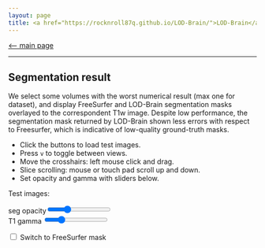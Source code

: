 ```yaml
---
layout: page
title: <a href="https://rocknroll87q.github.io/LOD-Brain/">LOD-Brain</a>
---
```


[<-- main page](https://rocknroll87q.github.io/LOD-Brain/)

<hr>

## Segmentation result

We select some volumes with the worst numerical result (max one for dataset), and display FreeSurfer and LOD-Brain segmentation masks overlayed to the correspondent T1w image. Despite low performance, the segmentation mask returned by LOD-Brain shown less errors with respect to Freesurfer, which is indicative of low-quality ground-truth masks.

* Click the buttons to load test images.
* Press `v` to toggle between views.
* Move the crosshairs: left mouse click and drag.
* Slice scrolling: mouse or touch pad scroll up and down.
* Set opacity and gamma with sliders below.

<script src="https://unpkg.com/@niivue/niivue@0.29.0/dist/niivue.umd.js"></script>

<section>

</section>

<section>

  <div class="header_showing_results">
	  <p>Test images:</p>
	  <p id="images"></p>
	  
  </div>
  <div class="header_showing_results">
    seg opacity<input type="range" min="1" max="255" value="75" class="slider" id="alphaSlider">
  </div>
  <div class="header_showing_results">
    T1 gamma  <input type="range" min="10" max="400" value="100" class="slider" id="gammaSlider">
  </div>  
    <p>
	  <input onclick="checkClick(this)" type="checkbox" id="check1" name="check1" value="true">
	  <label for="check1">Switch to FreeSurfer mask</label>
  </p>
  <div id="demo1" style="width:1000px; height:1000px;">
    <canvas id="gl1" height=640 width=640>
    </canvas>
  </div>

</section>



<script>
 var volumeList1 = [
   // first item is background image
     {
       url: "./results/AOMIC_T1w.nii.gz",
       colorMap: "gray",
     },
     {
       url: "./results/AOMIC_pred.nii.gz",
       colorMap: "random",
       opacity: 0.3,
     },
     {
       url: "./results/AOMIC_GT.nii.gz",
       colorMap: "random",
       opacity: 0.,
     },
    ] 
  function handleLocationChange(data){
    document.getElementById('location').innerHTML = data.xy
  }
  var nv1 = new niivue.Niivue({onLocationChange:handleLocationChange})
  nv1.attachTo('gl1')
  nv1.loadVolumes(volumeList1)
  nv1.setHighResolutionCapable(this.checked);
  //nv1.setSliceType(nv1.sliceTypeRender)
  var slider = document.getElementById("alphaSlider");
  slider.oninput = function() {
    nv1.setOpacity (1, this.value / 255);
  }
   var slider2 = document.getElementById("gammaSlider");
	slider2.oninput = function() {
       nv1.setGamma(this.value * 0.01)
	}  
	
	imgs = ["AOMIC", "EDSD", "HCP", "IBSR", "IXI", "MRBrainS", "MindBoggle101", "OASIS3"]
	imgEl = document.getElementById('images')
	for (let i=0; i<imgs.length; i++) {
		let btn = document.createElement("button")
		btn.innerHTML = imgs[i]
		btn.onclick = function() {
		  let root = './results/'
		  let img_t1 = root + imgs[i] + '_T1w.nii.gz'
		  let img_pred = root + imgs[i] + '_pred.nii.gz'
		  let img_gt = root + imgs[i] + '_GT.nii.gz'
		  volumeList1[0].url = img_t1
		  volumeList1[1].url = img_pred
		  volumeList1[2].url = img_gt
		  nv1.loadVolumes(volumeList1)
		  nv1.updateGLVolume()
	}
	imgEl.appendChild(btn)
	}	
  	async function checkClick(cb) {
	   volumeList1[1].opacity = 0 
		volumeList1[2].opacity = 0.3 
	   nv1.updateGLVolume()
  	}
	
	
</script>

